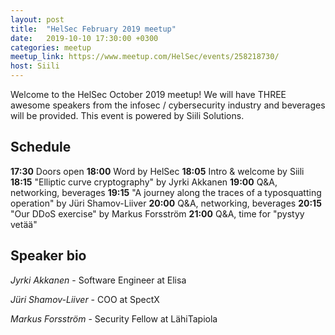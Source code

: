 ```yaml
---
layout: post
title:  "HelSec February 2019 meetup"
date:   2019-10-10 17:30:00 +0300
categories: meetup
meetup_link: https://www.meetup.com/HelSec/events/258218730/
host: Siili
---
```

Welcome to the HelSec October 2019 meetup! We will have THREE awesome speakers from the infosec / cybersecurity industry and beverages will be provided. This event is powered by Siili Solutions.

## Schedule

**17:30** Doors open
**18:00** Word by HelSec
**18:05** Intro & welcome by Siili
**18:15** "Elliptic curve cryptography" by Jyrki Akkanen
**19:00** Q&A, networking, beverages
**19:15** "A journey along the traces of a typosquatting operation" by Jüri Shamov-Liiver
**20:00** Q&A, networking, beverages
**20:15** "Our DDoS exercise" by Markus Forsström
**21:00** Q&A, time for "pystyy vetää"

## Speaker bio
*Jyrki Akkanen* - Software Engineer at Elisa

*Jüri Shamov-Liiver* - COO at SpectX

*Markus Forsström* - Security Fellow at LähiTapiola

